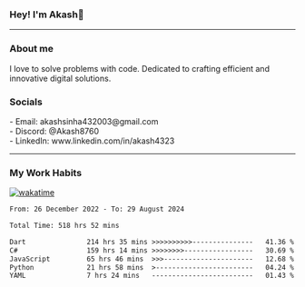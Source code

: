 <h3>Hey! I'm Akash👋</h3>

--- 

<h3>About me</h3>
I love to solve problems with code. Dedicated to crafting efficient and innovative digital solutions.

<h3>Socials</h3>
 - Email: akashsinha432003@gmail.com<br>
 - Discord: @Akash8760<br>
 - LinkedIn: www.linkedin.com/in/akash4323<br>


---

<h3>My Work Habits</h3>

[![wakatime](https://wakatime.com/badge/user/938b2951-49cf-4810-9b9e-c17cde3d3343.svg)](https://wakatime.com/@938b2951-49cf-4810-9b9e-c17cde3d3343)

<!--START_SECTION:waka-->

```txt
From: 26 December 2022 - To: 29 August 2024

Total Time: 518 hrs 52 mins

Dart               214 hrs 35 mins >>>>>>>>>>---------------   41.36 %
C#                 159 hrs 14 mins >>>>>>>>-----------------   30.69 %
JavaScript         65 hrs 46 mins  >>>----------------------   12.68 %
Python             21 hrs 58 mins  >------------------------   04.24 %
YAML               7 hrs 24 mins   -------------------------   01.43 %
```

<!--END_SECTION:waka-->

